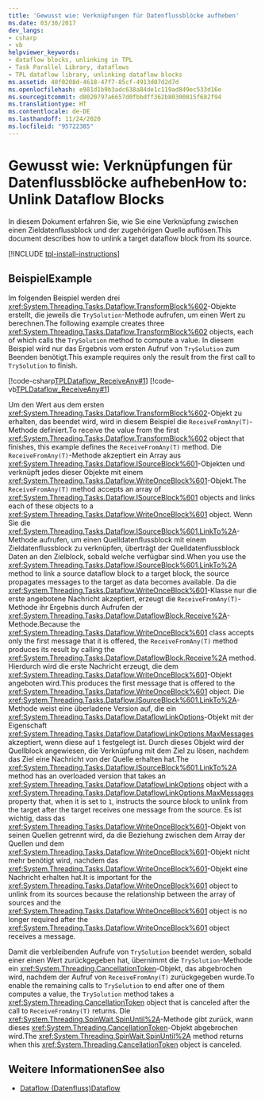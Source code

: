 ```yaml
---
title: 'Gewusst wie: Verknüpfungen für Datenflussblöcke aufheben'
ms.date: 03/30/2017
dev_langs:
- csharp
- vb
helpviewer_keywords:
- dataflow blocks, unlinking in TPL
- Task Parallel Library, dataflows
- TPL dataflow library, unlinking dataflow blocks
ms.assetid: 40f0208d-4618-47f7-85cf-4913d07d2d7d
ms.openlocfilehash: e981d1b9b3adc638a84de1c119ad849ec533d16e
ms.sourcegitcommit: d8020797a6657d0fbbdff362b80300815f682f94
ms.translationtype: HT
ms.contentlocale: de-DE
ms.lasthandoff: 11/24/2020
ms.locfileid: "95722385"
---
```

# <a name="how-to-unlink-dataflow-blocks"></a><span data-ttu-id="41dfc-102">Gewusst wie: Verknüpfungen für Datenflussblöcke aufheben</span><span class="sxs-lookup"><span data-stu-id="41dfc-102">How to: Unlink Dataflow Blocks</span></span>

<span data-ttu-id="41dfc-103">In diesem Dokument erfahren Sie, wie Sie eine Verknüpfung zwischen einen Zieldatenflussblock und der zugehörigen Quelle auflösen.</span><span class="sxs-lookup"><span data-stu-id="41dfc-103">This document describes how to unlink a target dataflow block from its source.</span></span>

[!INCLUDE [tpl-install-instructions](../../../includes/tpl-install-instructions.md)]

## <a name="example"></a><span data-ttu-id="41dfc-104">Beispiel</span><span class="sxs-lookup"><span data-stu-id="41dfc-104">Example</span></span>  

 <span data-ttu-id="41dfc-105">Im folgenden Beispiel werden drei <xref:System.Threading.Tasks.Dataflow.TransformBlock%602>-Objekte erstellt, die jeweils die `TrySolution`-Methode aufrufen, um einen Wert zu berechnen.</span><span class="sxs-lookup"><span data-stu-id="41dfc-105">The following example creates three <xref:System.Threading.Tasks.Dataflow.TransformBlock%602> objects, each of which calls the `TrySolution` method to compute a value.</span></span> <span data-ttu-id="41dfc-106">In diesem Beispiel wird nur das Ergebnis vom ersten Aufruf von `TrySolution` zum Beenden benötigt.</span><span class="sxs-lookup"><span data-stu-id="41dfc-106">This example requires only the result from the first call to `TrySolution` to finish.</span></span>  
  
 [!code-csharp[TPLDataflow_ReceiveAny#1](../../../samples/snippets/csharp/VS_Snippets_Misc/tpldataflow_receiveany/cs/dataflowreceiveany.cs#1)]
 [!code-vb[TPLDataflow_ReceiveAny#1](../../../samples/snippets/visualbasic/VS_Snippets_Misc/tpldataflow_receiveany/vb/dataflowreceiveany.vb#1)]  
  
 <span data-ttu-id="41dfc-107">Um den Wert aus dem ersten <xref:System.Threading.Tasks.Dataflow.TransformBlock%602>-Objekt zu erhalten, das beendet wird, wird in diesem Beispiel die `ReceiveFromAny(T)`-Methode definiert.</span><span class="sxs-lookup"><span data-stu-id="41dfc-107">To receive the value from the first <xref:System.Threading.Tasks.Dataflow.TransformBlock%602> object that finishes, this example defines the `ReceiveFromAny(T)` method.</span></span> <span data-ttu-id="41dfc-108">Die `ReceiveFromAny(T)`-Methode akzeptiert ein Array aus <xref:System.Threading.Tasks.Dataflow.ISourceBlock%601>-Objekten und verknüpft jedes dieser Objekte mit einem <xref:System.Threading.Tasks.Dataflow.WriteOnceBlock%601>-Objekt.</span><span class="sxs-lookup"><span data-stu-id="41dfc-108">The `ReceiveFromAny(T)` method accepts an array of <xref:System.Threading.Tasks.Dataflow.ISourceBlock%601> objects and links each of these objects to a <xref:System.Threading.Tasks.Dataflow.WriteOnceBlock%601> object.</span></span> <span data-ttu-id="41dfc-109">Wenn Sie die <xref:System.Threading.Tasks.Dataflow.ISourceBlock%601.LinkTo%2A>-Methode aufrufen, um einen Quelldatenflussblock mit einem Zieldatenflussblock zu verknüpfen, überträgt der Quelldatenflussblock Daten an den Zielblock, sobald welche verfügbar sind.</span><span class="sxs-lookup"><span data-stu-id="41dfc-109">When you use the <xref:System.Threading.Tasks.Dataflow.ISourceBlock%601.LinkTo%2A> method to link a source dataflow block to a target block, the source propagates messages to the target as data becomes available.</span></span> <span data-ttu-id="41dfc-110">Da die <xref:System.Threading.Tasks.Dataflow.WriteOnceBlock%601>-Klasse nur die erste angebotene Nachricht akzeptiert, erzeugt die `ReceiveFromAny(T)`-Methode ihr Ergebnis durch Aufrufen der <xref:System.Threading.Tasks.Dataflow.DataflowBlock.Receive%2A>-Methode.</span><span class="sxs-lookup"><span data-stu-id="41dfc-110">Because the <xref:System.Threading.Tasks.Dataflow.WriteOnceBlock%601> class accepts only the first message that it is offered, the `ReceiveFromAny(T)` method produces its result by calling the <xref:System.Threading.Tasks.Dataflow.DataflowBlock.Receive%2A> method.</span></span> <span data-ttu-id="41dfc-111">Hierdurch wird die erste Nachricht erzeugt, die dem <xref:System.Threading.Tasks.Dataflow.WriteOnceBlock%601>-Objekt angeboten wird.</span><span class="sxs-lookup"><span data-stu-id="41dfc-111">This produces the first message that is offered to the <xref:System.Threading.Tasks.Dataflow.WriteOnceBlock%601> object.</span></span> <span data-ttu-id="41dfc-112">Die <xref:System.Threading.Tasks.Dataflow.ISourceBlock%601.LinkTo%2A>-Methode weist eine überladene Version auf, die ein <xref:System.Threading.Tasks.Dataflow.DataflowLinkOptions>-Objekt mit der Eigenschaft <xref:System.Threading.Tasks.Dataflow.DataflowLinkOptions.MaxMessages> akzeptiert, wenn diese auf `1` festgelegt ist. Durch dieses Objekt wird der Quellblock angewiesen, die Verknüpfung mit dem Ziel zu lösen, nachdem das Ziel eine Nachricht von der Quelle erhalten hat.</span><span class="sxs-lookup"><span data-stu-id="41dfc-112">The <xref:System.Threading.Tasks.Dataflow.ISourceBlock%601.LinkTo%2A> method has an overloaded version that takes an <xref:System.Threading.Tasks.Dataflow.DataflowLinkOptions> object with a <xref:System.Threading.Tasks.Dataflow.DataflowLinkOptions.MaxMessages> property that, when it is set to `1`, instructs the source block to unlink from the target after the target receives one message from the source.</span></span> <span data-ttu-id="41dfc-113">Es ist wichtig, dass das <xref:System.Threading.Tasks.Dataflow.WriteOnceBlock%601>-Objekt von seinen Quellen getrennt wird, da die Beziehung zwischen dem Array der Quellen und dem <xref:System.Threading.Tasks.Dataflow.WriteOnceBlock%601>-Objekt nicht mehr benötigt wird, nachdem das <xref:System.Threading.Tasks.Dataflow.WriteOnceBlock%601>-Objekt eine Nachricht erhalten hat.</span><span class="sxs-lookup"><span data-stu-id="41dfc-113">It is important for the <xref:System.Threading.Tasks.Dataflow.WriteOnceBlock%601> object to unlink from its sources because the relationship between the array of sources and the <xref:System.Threading.Tasks.Dataflow.WriteOnceBlock%601> object is no longer required after the <xref:System.Threading.Tasks.Dataflow.WriteOnceBlock%601> object receives a message.</span></span>  
  
 <span data-ttu-id="41dfc-114">Damit die verbleibenden Aufrufe von `TrySolution` beendet werden, sobald einer einen Wert zurückgegeben hat, übernimmt die `TrySolution`-Methode ein <xref:System.Threading.CancellationToken>-Objekt, das abgebrochen wird, nachdem der Aufruf von `ReceiveFromAny(T)` zurückgegeben wurde.</span><span class="sxs-lookup"><span data-stu-id="41dfc-114">To enable the remaining calls to `TrySolution` to end after one of them computes a value, the `TrySolution` method takes a <xref:System.Threading.CancellationToken> object that is canceled after the call to `ReceiveFromAny(T)` returns.</span></span> <span data-ttu-id="41dfc-115">Die <xref:System.Threading.SpinWait.SpinUntil%2A>-Methode gibt zurück, wann dieses <xref:System.Threading.CancellationToken>-Objekt abgebrochen wird.</span><span class="sxs-lookup"><span data-stu-id="41dfc-115">The <xref:System.Threading.SpinWait.SpinUntil%2A> method returns when this <xref:System.Threading.CancellationToken> object is canceled.</span></span>  
  
## <a name="see-also"></a><span data-ttu-id="41dfc-116">Weitere Informationen</span><span class="sxs-lookup"><span data-stu-id="41dfc-116">See also</span></span>

- [<span data-ttu-id="41dfc-117">Dataflow (Datenfluss)</span><span class="sxs-lookup"><span data-stu-id="41dfc-117">Dataflow</span></span>](dataflow-task-parallel-library.md)
